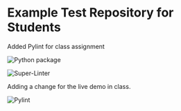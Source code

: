 # Example Test Repository for Students

Added Pylint for class assignment 

![Python package](https://github.com/vcu-chfauerbach/test-repo1/workflows/Python%20package/badge.svg)



![Super-Linter](https://github.com/vcu-chfauerbach/test-repo1/workflows/Super-Linter/badge.svg)

Adding a change for the live demo in class.

![Pylint](https://github.com/vcu-chfauerbach/test-repo1/workflows/Pylint/badge.svg)